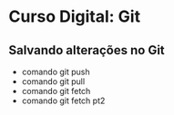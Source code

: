# Curso Digital: Git

## Salvando alterações no Git
* comando git push
* comando git pull
* comando git fetch
* comando git fetch pt2
